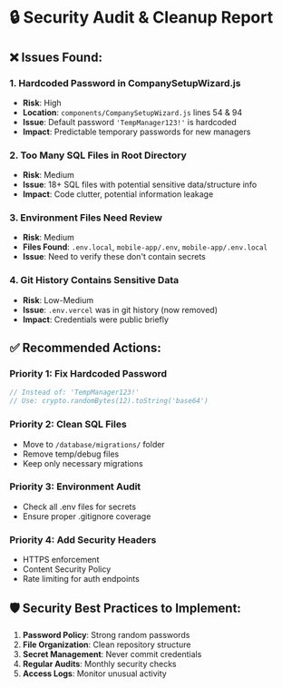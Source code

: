 # 🔒 Security Audit & Cleanup Report

## ❌ Issues Found:

### 1. **Hardcoded Password in CompanySetupWizard.js**
- **Risk**: High
- **Location**: `components/CompanySetupWizard.js` lines 54 & 94  
- **Issue**: Default password `'TempManager123!'` is hardcoded
- **Impact**: Predictable temporary passwords for new managers

### 2. **Too Many SQL Files in Root Directory**
- **Risk**: Medium  
- **Issue**: 18+ SQL files with potential sensitive data/structure info
- **Impact**: Code clutter, potential information leakage

### 3. **Environment Files Need Review**
- **Risk**: Medium
- **Files Found**: `.env.local`, `mobile-app/.env`, `mobile-app/.env.local`
- **Issue**: Need to verify these don't contain secrets

### 4. **Git History Contains Sensitive Data**
- **Risk**: Low-Medium
- **Issue**: `.env.vercel` was in git history (now removed)
- **Impact**: Credentials were public briefly

## ✅ Recommended Actions:

### **Priority 1: Fix Hardcoded Password**
```javascript
// Instead of: 'TempManager123!'
// Use: crypto.randomBytes(12).toString('base64')
```

### **Priority 2: Clean SQL Files**
- Move to `/database/migrations/` folder
- Remove temp/debug files
- Keep only necessary migrations

### **Priority 3: Environment Audit**
- Check all .env files for secrets
- Ensure proper .gitignore coverage

### **Priority 4: Add Security Headers**
- HTTPS enforcement
- Content Security Policy
- Rate limiting for auth endpoints

## 🛡️ Security Best Practices to Implement:

1. **Password Policy**: Strong random passwords
2. **File Organization**: Clean repository structure  
3. **Secret Management**: Never commit credentials
4. **Regular Audits**: Monthly security checks
5. **Access Logs**: Monitor unusual activity